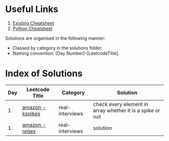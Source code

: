 # Useful Links

1. [Existing Cheatsheet](/cheatsheets/0-ExistingCheatsheet.md)
2. [Python Cheatsheet](/cheatsheets/0-PythonCheatsheet.md)

Solutions are organised in the following manner:

- Classed by category in the solutions folder.
- Naming convention: [Day Number]-[LeetcodeTitle].

# Index of Solutions

| Day | Leetcode Title                                                     | Category        | Solution                                                  |
| --- | ------------------------------------------------------------------ | --------------- | --------------------------------------------------------- |
| 1   | [amazon - kspikes](/solutions/real-interviews/1-amazon-kspikes.py) | real-interviews | check every element in array whether it is a spike or not |
| 1   | [amazon - regex](/solutions/real-interviews/1-amazon-regex.py)     | real-interviews | solution                                                  |
